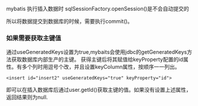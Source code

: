 mybatis 执行插入数据时
sqlSessionFactory.openSession()是不会自动提交的

所以将数据提交到数据库的时候，需要执行commit()。

### 如果需要获取主键值
通过useGeneratedKeys设置为true,mybaits会使用jdbc的getGeneratedKeys方法获取数据库内部生产的主键。
获得主键后将其赋值给keyProperty配置的id属性。有多个列时用逗号个改，并且设置keyColumn属性，按顺序一一列出。

```$xslt
<insert id="insert2" useGeneratedKeys="true" keyProperty="id">
```
即可以在插入数据库后通过user.getId()获取主键的值。如果没有设置上述属性，返回结果则为null.